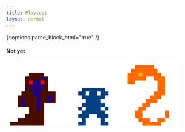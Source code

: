 ```yaml
---
title: Playtest
layout: normal
---
```


{::options parse_block_html="true" /}

<h4 class='link'>Not yet</h4>

<img src="logo.gif">

<script>
	const start = Date.parse('23 Aug 2019 16:00:00 GMT+12')
	const link = document.querySelector('.link')
	updateLink()
	function updateLink() {
		const now = new Date()
		if (now > start) {
			link.innerHTML = `<a href="https://realm2.herokuapp.com/">Click here to join</a>`
		} else {
			link.innerHTML = `starts in ${Math.floor((start - now) / 1000 / 60)} minutes`
			setTimeout(updateLink, 1000)
		}
	}
</script>